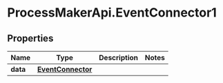 # ProcessMakerApi.EventConnector1

## Properties
Name | Type | Description | Notes
------------ | ------------- | ------------- | -------------
**data** | [**EventConnector**](EventConnector.md) |  | 


